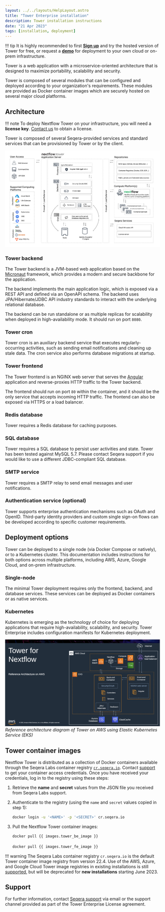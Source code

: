 ```yaml
---
layout: ../../layouts/HelpLayout.astro
title: "Tower Enterprise installation"
description: Tower installation instructions
date: "21 Apr 2023"
tags: [installation, deployment]
---
```


<!-- prettier-ignore -->
!!! tip
    It is highly recommended to first [**Sign up**](https://tower.nf) and try the hosted version of Tower for free, or request a [**demo**](https://cloud.tower.nf/demo/) for deployment to your own cloud or on-prem infrastructure.

Tower is a web application with a microservice-oriented architecture that is designed to maximize portability, scalability and security.

Tower is composed of several modules that can be configured and deployed according to your organization's requirements. These modules are provided as Docker container images which are securely hosted on several major cloud platforms.

## Architecture

<!-- prettier-ignore -->
!!! note
    To deploy Nextflow Tower on your infrastructure, you will need a **license key**. [Contact us](mailto:sales@seqera.io) to obtain a license.

Tower is composed of several Seqera-provided services and standard services that can be provisioned by Tower or by the client.

![Tower Architecture Diagram](_images/tower_reference_architecture.png)

### Tower backend

The Tower backend is a JVM-based web application based on the [Micronaut](https://micronaut.io/) framework, which provides a modern and secure backbone for the application.

The backend implements the main application logic, which is exposed via a REST API and defined via an OpenAPI schema. The backend uses JPA/Hibernate/JDBC API industry standards to interact with the underlying relational database.

The backend can be run standalone or as multiple replicas for scalability when deployed in high-availability mode. It should run on port `8080`.

### Tower cron

Tower cron is an auxiliary backend service that executes regularly-occurring activities, such as sending email notifications and cleaning up stale data. The cron service also performs database migrations at startup.

### Tower frontend

The Tower frontend is an NGINX web server that serves the [Angular](https://angular.io/) application and reverse-proxies HTTP traffic to the Tower backend.

The frontend should run on port `80` within the container, and it should be the only service that accepts incoming HTTP traffic. The frontend can also be exposed via HTTPS or a load balancer.

### Redis database

Tower requires a Redis database for caching purposes.

### SQL database

Tower requires a SQL database to persist user activities and state. Tower has been tested against MySQL 5.7. Please contact Seqera support if you would like to use a different JDBC-compliant SQL database.

### SMTP service

Tower requires a SMTP relay to send email messages and user notifications.

### Authentication service (optional)

Tower supports enterprise authentication mechanisms such as OAuth and OpenID. Third-party identity providers and custom single sign-on flows can be developed according to specific customer requirements.

## Deployment options

Tower can be deployed to a single node (via Docker Compose or natively), or to a Kubernetes cluster. This documentation includes instructions for both options across multiple platforms, including AWS, Azure, Google Cloud, and on-prem infrastructure.

### Single-node

The minimal Tower deployment requires only the frontend, backend, and database services. These services can be deployed as Docker containers or as native services.

### Kubernetes

Kubernetes is emerging as the technology of choice for deploying applications that require high-availability, scalability, and security. Tower Enterprise includes configuration manifests for Kubernetes deployment.

![](_images/tower_reference_architecture_aws.png)
*Reference architecture diagram of Tower on AWS using Elastic Kubernetes Service (EKS)*

## Tower container images

Nextflow Tower is distributed as a collection of Docker containers available through the Seqera Labs
container registry [`cr.seqera.io`](https://cr.seqera.io). Contact [support](https://support.seqera.io) to get your container access credentials. Once you have received your credentials, log in to the registry using these steps:

1. Retrieve the **name** and **secret** values from the JSON file you received from Seqera Labs support.

2. Authenticate to the registry (using the `name` and `secret` values copied in step 1):

    ```bash
    docker login -u '<NAME>' -p '<SECRET>' cr.seqera.io
    ```

3. Pull the Nextflow Tower container images:

    ```bash
    docker pull {{ images.tower_be_image }}

    docker pull {{ images.tower_fe_image }}
    ```

<!-- prettier-ignore -->
!!! warning
    The Seqera Labs container registry `cr.seqera.io` is the default Tower container image registry from version 22.4. Use of the AWS, Azure, and Google Cloud Tower image registries in existing installations is still [supported](./advanced-topics/tower-container-images.md), but will be deprecated for **new installations** starting June 2023.

## Support

For further information, contact [Seqera support](mailto:support@seqera.io) via email or the support channel provided as part of the Tower Enterprise License agreement.
